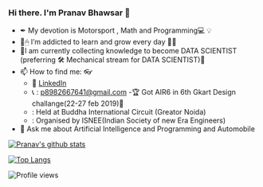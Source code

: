 ### Hi there. I'm Pranav Bhawsar 🧑

- ✒ My devotion is Motorsport ,  Math and Programming💻 💡
- 🧠🖱 I’m addicted to learn and grow every day 🕵️‍♀️
- 💊I am currently collecting knowledge to become DATA SCIENTIST (preferring 🛠 Mechanical stream for DATA SCIENTIST)💉
- 📫 How to find me: 👓 
  - :office: [LinkedIn](https://www.linkedin.com/in/Pranavbhawsar/)
  - 📞 : p8982667641@gmail.com
-🏆 Got AIR6 in 6th Gkart Design challange(22-27 feb 2019)🥇
   - : Held at Buddha International Circuit (Greator Noida)
   - : Organised by ISNEE(Indian Society of new Era Engineers) 
- 💬 Ask me about Artificial Intelligence and Programming and Automobile

[![Pranav's github stats](https://github-readme-stats.vercel.app/api?username=Pranavbh1&count_private=true&show_icons=true&theme=dracula&hide_rank=false)](https://github.com/bansalkanav?tab=repositories)

[![Top Langs](https://github-readme-stats.vercel.app/api/top-langs/?username=Pranavbh1)](https://github.com/Pranavbh1?tab=repositories)

![Profile views](https://gpvc.arturio.dev/Pranavbh1)
